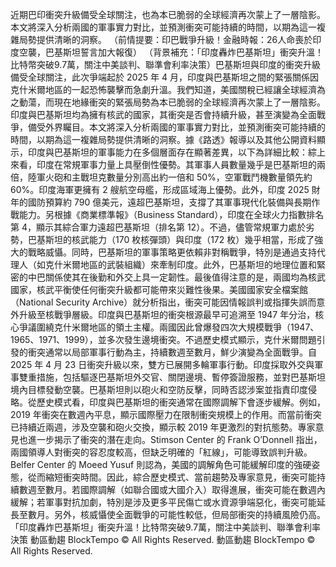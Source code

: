 近期巴印衝突升級備受全球關注，也為本已脆弱的全球經濟再次蒙上了一層陰影。本文將深入分析兩國的軍事實力對比，並預測衝突可能持續的時間，以期為這一複雜局勢提供清晰的洞察。
（前情提要：印巴戰爭升級！金融時報：26人命喪於印度空襲，巴基斯坦誓言加大報復）
（背景補充：「印度轟炸巴基斯坦」衝突升溫！比特幣突破9.7萬，關注中美談判、聯準會利率決策）巴基斯坦與印度的衝突升級備受全球關注，此次爭端起於 2025 年 4 月，印度與巴基斯坦之間的緊張關係因克什米爾地區的一起恐怖襲擊而急劇升溫。我們知道，美國關稅已經讓全球經濟為之動蕩，而現在地緣衝突的緊張局勢為本已脆弱的全球經濟再次蒙上了一層陰影。印度與巴基斯坦均為擁有核武的國家，其衝突是否會持續升級，甚至演變為全面戰爭，備受外界矚目。本文將深入分析兩國的軍事實力對比，並預測衝突可能持續的時間，以期為這一複雜局勢提供清晰的洞察。據《路透》報導以及其他公開資料顯示，印度與巴基斯坦的軍事能力在多個層面存在顯著差異，以下為詳細比較：綜上來看，印度在常規軍事力量上具壓倒性優勢。其軍事人員數量幾乎是巴基斯坦的兩倍，陸軍火砲和主戰坦克數量分別高出約一倍和 50%，空軍戰鬥機數量領先約 60%。印度海軍更擁有 2 艘航空母艦，形成區域海上優勢。此外，印度 2025 財年的國防預算約 790 億美元，遠超巴基斯坦，支撐了其軍事現代化裝備與長期作戰能力。另根據《商業標準報》（Business Standard），印度在全球火力指數排名第 4，顯示其綜合軍力遠超巴基斯坦（排名第 12）。不過，儘管常規軍力處於劣勢，巴基斯坦的核武能力（170 枚核彈頭）與印度（172 枚）幾乎相當，形成了強大的戰略威懾。同時，巴基斯坦的軍事策略更依賴非對稱戰爭，特別是通過支持代理人（如克什米爾地區的武裝組織）來牽制印度。此外，巴基斯坦的地理位置和緊密的中巴關係使其在後勤和外交上具一定韌性。最後值得注意的是，兩國均為核武國家，核武平衡使任何衝突升級都可能帶來災難性後果。美國國家安全檔案館（National Security Archive）就分析指出，衝突可能因情報誤判或指揮失誤而意外升級至核戰爭層級。印度與巴基斯坦的衝突根源最早可追溯至 1947 年分治，核心爭議圍繞克什米爾地區的領土主權。兩國因此曾爆發四次大規模戰爭（1947、1965、1971、1999），並多次發生邊境衝突。不過歷史模式顯示，克什米爾問題引發的衝突通常以局部軍事行動為主，持續數週至數月，鮮少演變為全面戰爭。自 2025 年 4 月 23 日衝突升級以來，雙方已展開多輪軍事行動。印度採取外交與軍事雙重措施，包括驅逐巴基斯坦外交官、關閉邊境、暫停簽證服務，並對巴基斯坦境內目標發動空襲。巴基斯坦則以砲火和空防反擊，同時否認涉案並指責印度侵略。從歷史模式看，印度與巴基斯坦的衝突通常在國際調解下會逐步緩解。例如，2019 年衝突在數週內平息，顯示國際壓力在限制衝突規模上的作用。而當前衝突已持續近兩週，涉及空襲和砲火交換，顯示較 2019 年更激烈的對抗態勢。專家意見也進一步揭示了衝突的潛在走向。Stimson Center 的 Frank O’Donnell 指出，兩國領導人對衝突的容忍度較高，但缺乏明確的「紅線」，可能導致誤判升級。Belfer Center 的 Moeed Yusuf 則認為，美國的調解角色可能緩解印度的強硬姿態，從而縮短衝突時間。因此，綜合歷史模式、當前趨勢及專家意見，衝突可能持續數週至數月。若國際調解（如聯合國或大國介入）取得進展，衝突可能在數週內緩解；若軍事對抗加劇，特別是涉及更多平民傷亡或水資源爭端惡化，衝突可能延長至數月。另外，核威懾使全面戰爭的可能性較低，但局部衝突的持續風險仍高。「印度轟炸巴基斯坦」衝突升溫！比特幣突破9.7萬，關注中美談判、聯準會利率決策 動區動趨 BlockTempo © All Rights Reserved. 動區動趨 BlockTempo © All Rights Reserved.